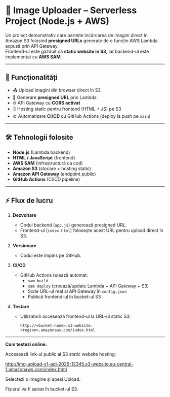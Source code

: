 # 📸 Image Uploader – Serverless Project (Node.js + AWS)

Un proiect demonstrativ care permite încărcarea de imagini direct în Amazon S3 folosind **presigned URLs** generate de o funcție AWS Lambda expusă prin API Gateway.  
Frontend-ul este găzduit ca **static website în S3**, iar backend-ul este implementat cu **AWS SAM**.

---

## 🚀 Funcționalități

- 📤 Upload imagini din browser direct în S3
- 🔑 Generare **presigned URL** prin Lambda
- 🌐 API Gateway cu **CORS activat**
- 🗄️ Hosting static pentru frontend (HTML + JS) pe S3
- ⚙️ Automatizare **CI/CD** cu GitHub Actions (deploy la push pe `main`)

---

## 🛠️ Tehnologii folosite

- **Node.js** (Lambda backend)
- **HTML / JavaScript** (frontend)
- **AWS SAM** (infrastructură ca cod)
- **Amazon S3** (stocare + hosting static)
- **Amazon API Gateway** (endpoint public)
- **GitHub Actions** (CI/CD pipeline)

---

## ⚡ Flux de lucru

1. **Dezvoltare**  
   - Codul backend (`app.js`) generează presigned URL.  
   - Frontend-ul (`index.html`) folosește acest URL pentru upload direct în S3.  

2. **Versionare**  
   - Codul este împins pe GitHub.  

3. **CI/CD**  
   - GitHub Actions rulează automat:
     - `sam build`
     - `sam deploy` (creează/update Lambda + API Gateway + S3)
     - Scrie URL-ul real al API Gateway în `config.json`
     - Publică frontend-ul în bucket-ul S3  

4. **Testare**  
   - Utilizatorii accesează frontend-ul la URL-ul static S3:
     ```
     http://<bucket-name>.s3-website.<region>.amazonaws.com/index.html
     ```

---

**Cum testezi online:**

Accesează link-ul public al S3 static website hosting:

http://img-upload-v1-adi-2025-12345.s3-website.eu-central-1.amazonaws.com/index.html

Selectezi o imagine și apesi Upload.

Fișierul va fi salvat în bucket-ul S3.


   

